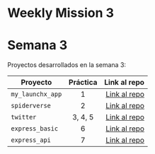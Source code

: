 # Weekly Mission 3

# Semana 3 

Proyectos desarrollados en la semana 3:

| Proyecto | Práctica | Link al repo |
| ------------- |:-------------:| -----:|
|`my_launchx_app`|1|[Link al repo](https://github.com/vicobettik/playbook/tree/main/weekly_mission_3/my_launchx_app)|
|`spiderverse`|2|[Link al repo](https://github.com/vicobettik/playbook/tree/main/weekly_mission_3/spiderverse)|
|`twitter`|3, 4, 5|[Link al repo](https://github.com/vicobettik/playbook/tree/main/weekly_mission_3/Twitter)|
|`express_basic`|6|[Link al repo](https://github.com/vicobettik/playbook/tree/main/weekly_mission_3/express_basic)|
|`express_api`|7|[Link al repo](https://github.com/vicobettik/playbook/tree/main/weekly_mission_3/express_api)|
